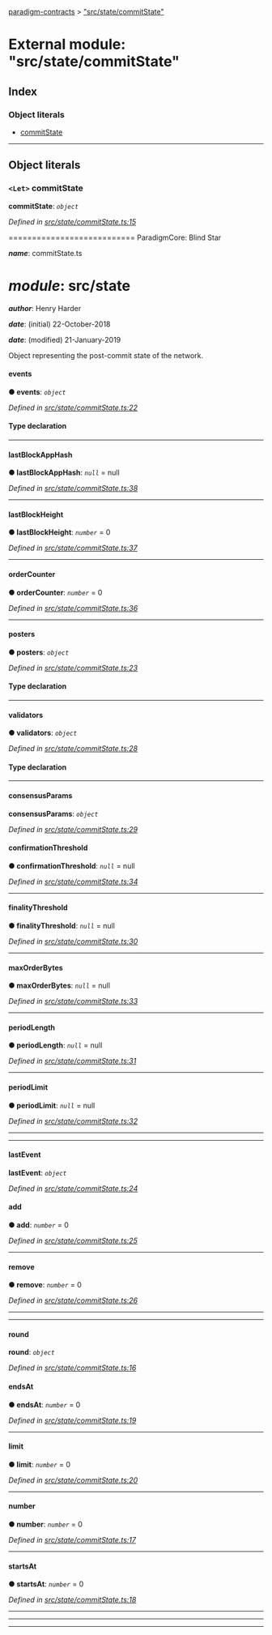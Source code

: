 [paradigm-contracts](../README.md) > ["src/state/commitState"](../modules/_src_state_commitstate_.md)

# External module: "src/state/commitState"

## Index

### Object literals

* [commitState](_src_state_commitstate_.md#commitstate)

---

## Object literals

<a id="commitstate"></a>

### `<Let>` commitState

**commitState**: *`object`*

*Defined in [src/state/commitState.ts:15](https://github.com/paradigmfoundation/paradigmcore/blob/9a91704/src/state/commitState.ts#L15)*

\=========================== ParadigmCore: Blind Star

*__name__*: commitState.ts

*__module__*: src/state
=========

*__author__*: Henry Harder

*__date__*: (initial) 22-October-2018

*__date__*: (modified) 21-January-2019

Object representing the post-commit state of the network.

<a id="commitstate.events"></a>

####  events

**● events**: *`object`*

*Defined in [src/state/commitState.ts:22](https://github.com/paradigmfoundation/paradigmcore/blob/9a91704/src/state/commitState.ts#L22)*

#### Type declaration

___
<a id="commitstate.lastblockapphash"></a>

####  lastBlockAppHash

**● lastBlockAppHash**: *`null`* =  null

*Defined in [src/state/commitState.ts:38](https://github.com/paradigmfoundation/paradigmcore/blob/9a91704/src/state/commitState.ts#L38)*

___
<a id="commitstate.lastblockheight"></a>

####  lastBlockHeight

**● lastBlockHeight**: *`number`* = 0

*Defined in [src/state/commitState.ts:37](https://github.com/paradigmfoundation/paradigmcore/blob/9a91704/src/state/commitState.ts#L37)*

___
<a id="commitstate.ordercounter"></a>

####  orderCounter

**● orderCounter**: *`number`* = 0

*Defined in [src/state/commitState.ts:36](https://github.com/paradigmfoundation/paradigmcore/blob/9a91704/src/state/commitState.ts#L36)*

___
<a id="commitstate.posters"></a>

####  posters

**● posters**: *`object`*

*Defined in [src/state/commitState.ts:23](https://github.com/paradigmfoundation/paradigmcore/blob/9a91704/src/state/commitState.ts#L23)*

#### Type declaration

___
<a id="commitstate.validators"></a>

####  validators

**● validators**: *`object`*

*Defined in [src/state/commitState.ts:28](https://github.com/paradigmfoundation/paradigmcore/blob/9a91704/src/state/commitState.ts#L28)*

#### Type declaration

___
<a id="commitstate.consensusparams"></a>

####  consensusParams

**consensusParams**: *`object`*

*Defined in [src/state/commitState.ts:29](https://github.com/paradigmfoundation/paradigmcore/blob/9a91704/src/state/commitState.ts#L29)*

<a id="commitstate.consensusparams.confirmationthreshold"></a>

####  confirmationThreshold

**● confirmationThreshold**: *`null`* =  null

*Defined in [src/state/commitState.ts:34](https://github.com/paradigmfoundation/paradigmcore/blob/9a91704/src/state/commitState.ts#L34)*

___
<a id="commitstate.consensusparams.finalitythreshold"></a>

####  finalityThreshold

**● finalityThreshold**: *`null`* =  null

*Defined in [src/state/commitState.ts:30](https://github.com/paradigmfoundation/paradigmcore/blob/9a91704/src/state/commitState.ts#L30)*

___
<a id="commitstate.consensusparams.maxorderbytes"></a>

####  maxOrderBytes

**● maxOrderBytes**: *`null`* =  null

*Defined in [src/state/commitState.ts:33](https://github.com/paradigmfoundation/paradigmcore/blob/9a91704/src/state/commitState.ts#L33)*

___
<a id="commitstate.consensusparams.periodlength"></a>

####  periodLength

**● periodLength**: *`null`* =  null

*Defined in [src/state/commitState.ts:31](https://github.com/paradigmfoundation/paradigmcore/blob/9a91704/src/state/commitState.ts#L31)*

___
<a id="commitstate.consensusparams.periodlimit"></a>

####  periodLimit

**● periodLimit**: *`null`* =  null

*Defined in [src/state/commitState.ts:32](https://github.com/paradigmfoundation/paradigmcore/blob/9a91704/src/state/commitState.ts#L32)*

___

___
<a id="commitstate.lastevent"></a>

####  lastEvent

**lastEvent**: *`object`*

*Defined in [src/state/commitState.ts:24](https://github.com/paradigmfoundation/paradigmcore/blob/9a91704/src/state/commitState.ts#L24)*

<a id="commitstate.lastevent.add"></a>

####  add

**● add**: *`number`* = 0

*Defined in [src/state/commitState.ts:25](https://github.com/paradigmfoundation/paradigmcore/blob/9a91704/src/state/commitState.ts#L25)*

___
<a id="commitstate.lastevent.remove"></a>

####  remove

**● remove**: *`number`* = 0

*Defined in [src/state/commitState.ts:26](https://github.com/paradigmfoundation/paradigmcore/blob/9a91704/src/state/commitState.ts#L26)*

___

___
<a id="commitstate.round"></a>

####  round

**round**: *`object`*

*Defined in [src/state/commitState.ts:16](https://github.com/paradigmfoundation/paradigmcore/blob/9a91704/src/state/commitState.ts#L16)*

<a id="commitstate.round.endsat"></a>

####  endsAt

**● endsAt**: *`number`* = 0

*Defined in [src/state/commitState.ts:19](https://github.com/paradigmfoundation/paradigmcore/blob/9a91704/src/state/commitState.ts#L19)*

___
<a id="commitstate.round.limit"></a>

####  limit

**● limit**: *`number`* = 0

*Defined in [src/state/commitState.ts:20](https://github.com/paradigmfoundation/paradigmcore/blob/9a91704/src/state/commitState.ts#L20)*

___
<a id="commitstate.round.number"></a>

####  number

**● number**: *`number`* = 0

*Defined in [src/state/commitState.ts:17](https://github.com/paradigmfoundation/paradigmcore/blob/9a91704/src/state/commitState.ts#L17)*

___
<a id="commitstate.round.startsat"></a>

####  startsAt

**● startsAt**: *`number`* = 0

*Defined in [src/state/commitState.ts:18](https://github.com/paradigmfoundation/paradigmcore/blob/9a91704/src/state/commitState.ts#L18)*

___

___

___

